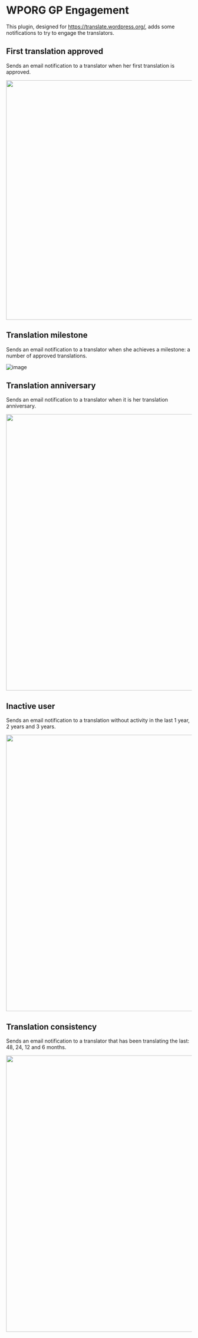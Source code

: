 # WPORG GP Engagement

This plugin, designed for https://translate.wordpress.org/, adds some 
notifications to try to engage the translators.

## First translation approved  

Sends an email notification to a translator when her first translation 
is approved.

<img src="https://github.com/user-attachments/assets/927b27f5-3363-4f4f-aa52-51f12440fde6" width="650px">

## Translation milestone

Sends an email notification to a translator when she achieves a milestone:
a number of approved translations.

![image](https://github.com/user-attachments/assets/85fe555c-3f8a-41f8-bfd2-c6a95f237adf)

## Translation anniversary

Sends an email notification to a translator when it is her translation anniversary.

<img src="https://github.com/user-attachments/assets/473028d3-9012-40c4-97b3-360874cbc516" width="750px">

## Inactive user

Sends an email notification to a translation without activity in the last 1 year, 2 years and 3 years.

<img src="https://github.com/user-attachments/assets/e6b829f5-a833-4beb-8bc1-426d487f611d" width="750px">

## Translation consistency

Sends an email notification to a translator that has been translating the last: 48, 24, 12 and 6 months.

<img src="https://github.com/user-attachments/assets/ad8a3b6a-0b21-424c-9852-2e305ff28a39" width="750px">
